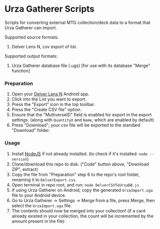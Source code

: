 # Urza Gatherer Scripts

Scripts for converting external MTG collection/deck data to a format that Urza Gatherer can import.

Supported source formats:
1) Delver Lens N, csv export of list.

Supported output formats:
1) Urza Gatherer database file (.ugs) [for use with its database "Merge" function]

### Preparation

1) Open your [Delver Lens N](https://play.google.com/store/apps/details?id=delverlab.delverlens) Android app.
2) Click into the List you want to export.
3) Press the "Export" icon in the top toolbar.
4) Press the "Create CSV file" option.
5) Ensure that the "MultiverseID" field is enabled for export in the export settings. (along with `QuantityX` and `Name`, which are enabled by default)
6) Press "Download"; your csv file will be exported to the standard "Download" folder.

### Usage

1) Install [NodeJS](https://nodejs.org/en/download) if not already installed. (to check if it's installed: `node --version`)
2) Clone/download this repo to disk. ("Code" button above, "Download ZIP", extract)
3) Copy the file from "Preparation" step 6 to the repo's root folder, renaming it to `DelverExport.csv`.
4) Open terminal in repo root, and run: `node DelverCSVToUrzaDB.js`
5) If using Urza Gatherer on Android, copy the generated `UrzaImport.uga` file to your Android device.
6) Go to Urza Gatherer -> Settings -> Merge from a file, press Merge, then select the `UrzaImport.uga` file.
7) The contents should now be merged into your collection! (if a card already existed in your collection, the count will be incremented by the amount present in the file)